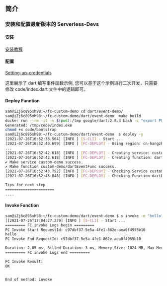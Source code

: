 ## 简介

### 安装和配置最新版本的 Serverless-Devs

#### 安装

[安装教程](https://github.com/devsapp/fc/blob/main/docs/Getting-started/Install-tutorial.md)

#### 配置

[Setting-up-credentials](https://github.com/devsapp/fc/blob/main/docs/Getting-started/Setting-up-credentials.md)

这里展示了 dart 编写事件函数示例, 您可以基于这个示例进行二次开发，只需要修改 code/index.dart 文件中的逻辑即可。

#### Deploy Function

```bash
sam@iZj6c895xh98:~/fc-custom-demo cd dart/event-demo/
sam@iZj6c895xh98:~/fc-custom-demo/dart/event-demo  make build
docker run --rm -it -v $(pwd):/tmp google/dart:2.8.4 bash -c "export PUB_HOSTED_URL=https://pub.flutter-io.cn && cd tmp/code && dart2native index.dart && mv index.exe bootstrap"
Generated: /tmp/code/index.exe
chmod +x code/bootstrap
sam@iZj6c895xh98:~/fc-custom-demo/dart/event-demo  s deploy -y
[2021-07-26T16:52:38.564] [INFO ] [S-CLI] - Start ...
[2021-07-26T16:52:40.699] [INFO ] [FC-DEPLOY] - Using region: cn-hangzhou
...
[2021-07-26T16:52:42.618] [INFO ] [FC-DEPLOY] - Creating service: custom-demo
[2021-07-26T16:52:42.618] [INFO ] [FC-DEPLOY] - Creating function: dartEventFunc
✔ Make service custom-demo success.
✔ Make function custom-demo/dartEventFunc success.
[2021-07-26T16:52:43.792] [INFO ] [FC-DEPLOY] - Checking Service custom-demo exists
[2021-07-26T16:52:43.848] [INFO ] [FC-DEPLOY] - Checking Function dartEventFunc exists

Tips for next step
======================
....
```

#### Invoke Function

```bash
sam@iZj6c895xh98:~/fc-custom-demo/dart/event-demo $ s invoke -e "hello"
[[2021-07-26T17:04:27.279] [INFO ] [S-CLI] - Start ...
========= FC invoke Logs begin =========
FC Invoke Start RequestId: c97dbf37-5e5a-4fe1-862e-aea0f4955b10
hello
FC Invoke End RequestId: c97dbf37-5e5a-4fe1-862e-aea0f4955b10

Duration: 2.85 ms, Billed Duration: 3 ms, Memory Size: 1024 MB, Max Memory Used: 17.97 MB
========= FC invoke Logs end =========

FC Invoke Result:
OK


End of method: invoke
```
